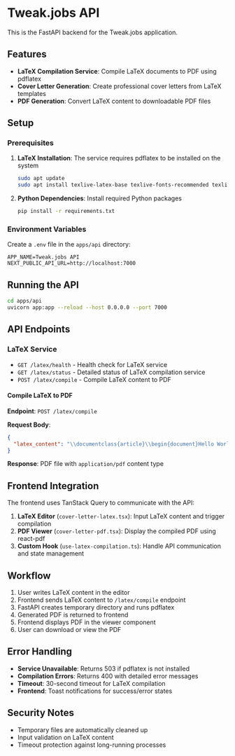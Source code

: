 # Tweak.jobs API

This is the FastAPI backend for the Tweak.jobs application.

## Features

- **LaTeX Compilation Service**: Compile LaTeX documents to PDF using pdflatex
- **Cover Letter Generation**: Create professional cover letters from LaTeX templates
- **PDF Generation**: Convert LaTeX content to downloadable PDF files

## Setup

### Prerequisites

1. **LaTeX Installation**: The service requires pdflatex to be installed on the system

   ```bash
   sudo apt update
   sudo apt install texlive-latex-base texlive-fonts-recommended texlive-latex-extra
   ```

2. **Python Dependencies**: Install required Python packages

   ```bash
   pip install -r requirements.txt
   ```

### Environment Variables

Create a `.env` file in the `apps/api` directory:

```env
APP_NAME=Tweak.jobs API
NEXT_PUBLIC_API_URL=http://localhost:7000
```

## Running the API

```bash
cd apps/api
uvicorn app:app --reload --host 0.0.0.0 --port 7000
```

## API Endpoints

### LaTeX Service

- `GET /latex/health` - Health check for LaTeX service
- `GET /latex/status` - Detailed status of LaTeX compilation service
- `POST /latex/compile` - Compile LaTeX content to PDF

#### Compile LaTeX to PDF

**Endpoint**: `POST /latex/compile`

**Request Body**:

```json
{
  "latex_content": "\\documentclass{article}\\begin{document}Hello World\\end{document}"
}
```

**Response**: PDF file with `application/pdf` content type

## Frontend Integration

The frontend uses TanStack Query to communicate with the API:

1. **LaTeX Editor** (`cover-letter-latex.tsx`): Input LaTeX content and trigger compilation
2. **PDF Viewer** (`cover-letter-pdf.tsx`): Display the compiled PDF using react-pdf
3. **Custom Hook** (`use-latex-compilation.ts`): Handle API communication and state management

## Workflow

1. User writes LaTeX content in the editor
2. Frontend sends LaTeX content to `/latex/compile` endpoint
3. FastAPI creates temporary directory and runs pdflatex
4. Generated PDF is returned to frontend
5. Frontend displays PDF in the viewer component
6. User can download or view the PDF

## Error Handling

- **Service Unavailable**: Returns 503 if pdflatex is not installed
- **Compilation Errors**: Returns 400 with detailed error messages
- **Timeout**: 30-second timeout for LaTeX compilation
- **Frontend**: Toast notifications for success/error states

## Security Notes

- Temporary files are automatically cleaned up
- Input validation on LaTeX content
- Timeout protection against long-running processes
